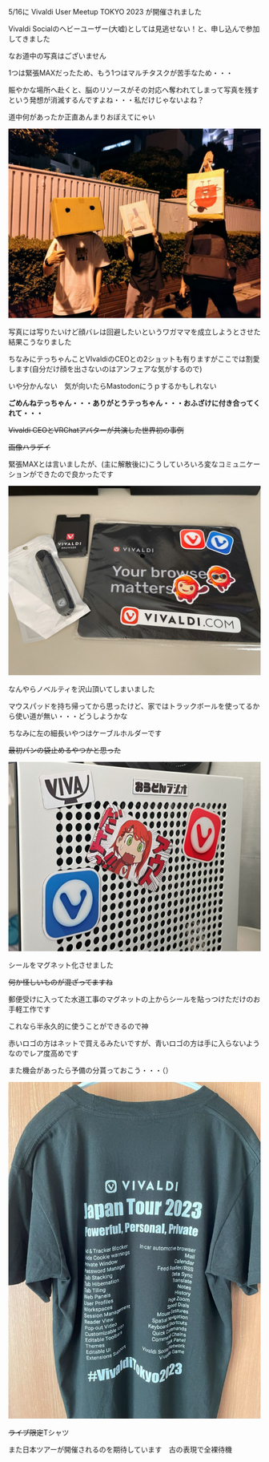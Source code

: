 
5/16に Vivaldi User Meetup TOKYO 2023 が開催されました

Vivaldi Socialのヘビーユーザー(大嘘)としては見逃せない！と、申し込んで参加してきました

なお道中の写真はございません

1つは緊張MAXだったため、もう1つはマルチタスクが苦手なため・・・

賑やかな場所へ赴くと、脳のリソースがその対応へ奪われてしまって写真を残すという発想が消滅するんですよね・・・私だけじゃないよね？

道中何があったか正直あんまりおぼえてにゃい

![](img/2023-05-16.jpg)

写真には写りたいけど顔バレは回避したいというワガママを成立しようとさせた結果こうなりました

ちなみにテっちゃんことVIvaldiのCEOとの2ショットも有りますがここでは割愛します(自分だけ顔を出さないのはアンフェアな気がするので)

いや分かんない　気が向いたらMastodonにうｐするかもしれない

**ごめんねテっちゃん・・・ありがとうテっちゃん・・・おふざけに付き合ってくれて・・・**

~~Vivaldi CEOとVRChatアバターが共演した世界初の事例~~

~~画像ハラデイ~~

緊張MAXとは言いましたが、(主に解散後に)こうしていろいろ変なコミュニケーションができたので良かったです


![](img/2023-05-16-2.jpg)

なんやらノベルティを沢山頂いてしまいました

マウスパッドを持ち帰ってから思ったけど、家ではトラックボールを使ってるから使い道が無い・・・どうしようかな

ちなみに左の細長いやつはケーブルホルダーです

~~最初パンの袋止めるやつかと思った~~



![](img/2023-05-16-3.jpg)

シールをマグネット化させました

~~何か怪しいものが混ざってますね~~

郵便受けに入ってた水道工事のマグネットの上からシールを貼っつけただけのお手軽工作です

これなら半永久的に使うことができるので神

赤いロゴの方はネットで買えるみたいですが、青いロゴの方は手に入らないようなのでレア度高めです

また機会があったら予備の分貰っておこう・・・（）

![](img/2023-05-16-4.jpg)

~~ライブ限定~~Tシャツ

また日本ツアーが開催されるのを期待しています　古の表現で全裸待機